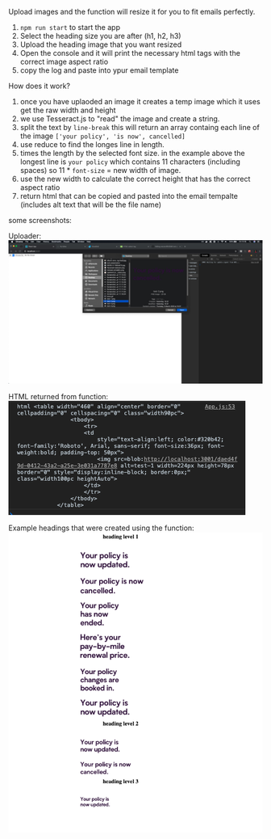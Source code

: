 Upload images and the function will resize it for you to fit emails perfectly. 

1. `npm run start` to start the app
2. Select the heading size you are after (h1, h2, h3)
3. Upload the heading image that you want resized
4. Open the console and it will print the necessary html tags with the correct image aspect ratio
5. copy the log and paste into ypur email template

How does it work?

1. once you have uplaoded an image it creates a temp image which it uses get the raw width and height
2. we use Tesseract.js to "read" the image and create a string.  
3. split the text by `line-break` this will return an array containg each line of the image `['your policy', 'is now', cancelled]`
4. use reduce to find the longes line in length.
5. times the length by the selected font size. in the example above the longest line is `your policy` which contains 11 characters (including spaces) so 11 * `font-size` = new width of image.
6. use the new width to calculate the correct height that has the correct aspect ratio
7. return html that can be copied and pasted into the email tempalte (includes alt text that will be the file name)

some screenshots:

Uploader: 
![uploader](./src/upload-screenshot.png)

HTML returned from function:
![uploader](./src/html-screenshot.png)

Example headings that were created using the function:
![uploader](./src/example-headings.png)
